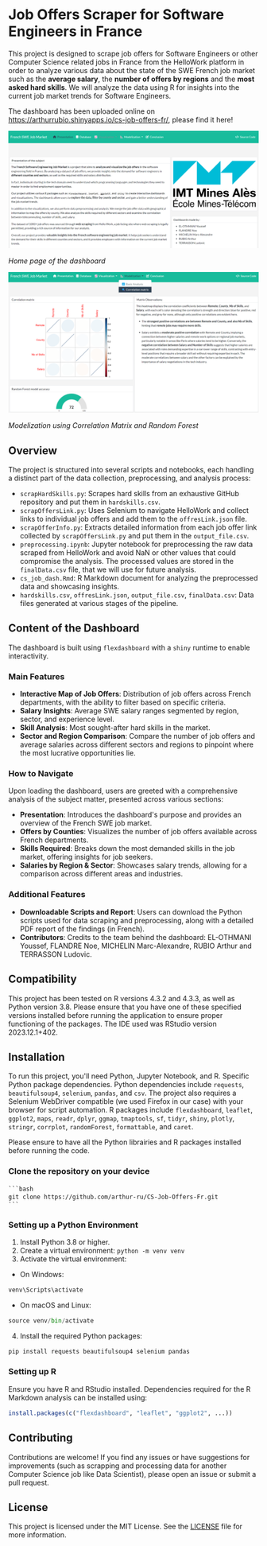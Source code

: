 # Job Offers Scraper for Software Engineers in France

This project is designed to scrape job offers for Software Engineers or other Computer Science related jobs in France from the HelloWork platform in order to analyze various data about the state of the SWE French job market such as the **average salary**, the **number of offers by regions** and the **most asked hard skills**. We will analyze the data using R for insights into the current job market trends for Software Engineers.

The dashboard has been uploaded online on https://arthurrubio.shinyapps.io/cs-job-offers-fr/, please find it here!

<div align="center">
    <img src="interface/home_page.png" alt="Home page">
</div>

*Home page of the dashboard*

<div align="center">
    <img src="interface/modelization.png" alt="Modelization">
</div>

*Modelization using Correlation Matrix and Random Forest*

## Overview

The project is structured into several scripts and notebooks, each handling a distinct part of the data collection, preprocessing, and analysis process:

- `scrapHardSkills.py`: Scrapes hard skills from an exhaustive GitHub repository and put them in `hardskills.csv`.
- `scrapOffersLink.py`: Uses Selenium to navigate HelloWork and collect links to individual job offers and add them to the `offresLink.json` file.
- `scrapOfferInfo.py`: Extracts detailed information from each job offer link collected by `scrapOffersLink.py` and put them in the `output_file.csv`.
- `preprocessing.ipynb`: Jupyter notebook for preprocessing the raw data scraped from HelloWork and avoid NaN or other values that could compromise the analysis. The processed values are stored in the `finalData.csv` file, that we will use for future analysis.
- `cs_job_dash.Rmd`: R Markdown document for analyzing the preprocessed data and showcasing insights.
- `hardskills.csv`, `offresLink.json`, `output_file.csv`, `finalData.csv`: Data files generated at various stages of the pipeline.

## Content of the Dashboard

The dashboard is built using `flexdashboard` with a `shiny` runtime to enable interactivity.

### Main Features

- **Interactive Map of Job Offers**: Distribution of job offers across French departments, with the ability to filter based on specific criteria.
- **Salary Insights**: Average SWE salary ranges segmented by region, sector, and experience level.
- **Skill Analysis**: Most sought-after hard skills in the market.
- **Sector and Region Comparison**: Compare the number of job offers and average salaries across different sectors and regions to pinpoint where the most lucrative opportunities lie.

### How to Navigate

Upon loading the dashboard, users are greeted with a comprehensive analysis of the subject matter, presented across various sections:
- **Presentation**: Introduces the dashboard's purpose and provides an overview of the French SWE job market.
- **Offers by Counties**: Visualizes the number of job offers available across French departments.
- **Skills Required**: Breaks down the most demanded skills in the job market, offering insights for job seekers.
- **Salaries by Region & Sector**: Showcases salary trends, allowing for a comparison across different areas and industries.

### Additional Features

- **Downloadable Scripts and Report**: Users can download the Python scripts used for data scraping and preprocessing, along with a detailed PDF report of the findings (in French).
- **Contributors**: Credits to the team behind the dashboard: EL-OTHMANI Youssef, FLANDRE Noe, MICHELIN Marc-Alexandre, RUBIO Arthur and TERRASSON Ludovic.

## Compatibility

This project has been tested on R versions 4.3.2 and 4.3.3, as well as Python version 3.8. Please ensure that you have one of these specified versions installed before running the application to ensure proper functioning of the packages.
The IDE used was RStudio version 2023.12.1+402.

## Installation

To run this project, you'll need Python, Jupyter Notebook, and R. Specific Python package dependencies.
Python dependencies include `requests`, `beautifulsoup4`, `selenium`, `pandas`, and `csv`. The project also requires a Selenium WebDriver compatible (we used Firefox in our case) with your browser for script automation.
R packages include `flexdashboard`, `leaflet`, `ggplot2`, `maps`, `readr`, `dplyr`, `ggmap`, `tmaptools`, `sf`, `tidyr`, `shiny`, `plotly`, `stringr`, `corrplot`, `randomForest`, `formattable`, and `caret`.

Please ensure to have all the Python librairies and R packages installed before running the code.

### Clone the repository on your device
    ```bash
    git clone https://github.com/arthur-ru/CS-Job-Offers-Fr.git
    ```

### Setting up a Python Environment

1. Install Python 3.8 or higher.
2. Create a virtual environment: `python -m venv venv`
3. Activate the virtual environment:
- On Windows: 
```python
venv\Scripts\activate
```
- On macOS and Linux: 
```python
source venv/bin/activate
```
4. Install the required Python packages: 
```python
pip install requests beautifulsoup4 selenium pandas
```

### Setting up R

Ensure you have R and RStudio installed. Dependencies required for the R Markdown analysis can be installed using:
```r
install.packages(c("flexdashboard", "leaflet", "ggplot2", ...))
```

## Contributing

Contributions are welcome! If you find any issues or have suggestions for improvements (such as scrapping and processing data for another Computer Science job like Data Scientist), please open an issue or submit a pull request.

## License

This project is licensed under the MIT License. See the [LICENSE](LICENSE) file for more information.